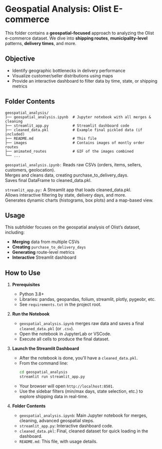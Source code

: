 # Geospatial Analysis: Olist E-commerce

This folder contains a **geospatial-focused** approach to analyzing the Olist e-commerce dataset. We dive into **shipping routes**, **municipality-level** patterns, **delivery times**, and more.

## Objective

- Identify geographic bottlenecks in delivery performance  
- Visualize customer/seller distributions using maps  
- Provide an interactive dashboard to filter data by time, state, or shipping metrics

## Folder Contents

```plaintext
geospatial_analysis/
├── geospatial_analysis.ipynb  # Jupyter notebook with all merges & cleaning
├── streamlit_app.py           # Streamlit dashboard code
├── cleaned_data.pkl           # Example final pickled data (if included)
├── README.md                  # This file
├── images                     # Contains images of montly order routes
├── animated_routes            # GIF of the images combined
└── ...
```

`geospatial_analysis.ipynb:`
Reads raw CSVs (orders, items, sellers, customers, geolocation).  
Merges and cleans data, creating purchase_to_delivery_days.  
Saves final DataFrame to cleaned_data.pkl.  

`streamlit_app.py:`
A Streamlit app that loads cleaned_data.pkl.  
Allows interactive filtering by state, delivery days, and more.  
Generates dynamic charts (histograms, box plots) and a map-based view.  

## Usage

This subfolder focuses on the geospatial analysis of Olist’s dataset, including:

- **Merging** data from multiple CSVs
- **Creating** `purchase_to_delivery_days`
- **Generating** route-level metrics
- **Interactive** Streamlit dashboard

## How to Use

1. **Prerequisites**  
   - Python 3.8+  
   - Libraries: pandas, geopandas, folium, streamlit, plotly, pygeobr, etc.  
   - See `requirements.txt` in the project root.

2. **Run the Notebook**  
   - `geospatial_analysis.ipynb` merges raw data and saves a final `cleaned_data.pkl` (or `.csv`).  
   - Open the notebook in JupyterLab or VSCode.  
   - Execute all cells to produce the final dataset.

3. **Launch the Streamlit Dashboard**  
   - After the notebook is done, you'll have a `cleaned_data.pkl`.  
   - From the command line:
     ```bash
     cd geospatial_analysis
     streamlit run streamlit_app.py
     ```
   - Your browser will open `http://localhost:8501`.  
   - Use the sidebar filters (min/max days, state selection, etc.) to explore shipping data in real-time.

4. **Folder Contents**  
   - `geospatial_analysis.ipynb`: Main Jupyter notebook for merges, cleaning, advanced geospatial steps.  
   - `streamlit_app.py`: Interactive dashboard code.  
   - `cleaned_data.pkl`: Final, cleaned dataset for quick loading in the dashboard.  
   - `README.md`: This file, with usage details.

